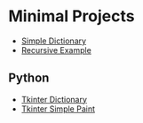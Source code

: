 # Minimal Projects
- [Simple Dictionary](php/simple-dictionary/README.md)
- [Recursive Example](javascript/temp/recursive-01.html)

## Python
- [Tkinter Dictionary](python/tkinter/dictrionary/dict.py)
- [Tkinter Simple Paint](python/tkinter/simple_paint/paint.py)